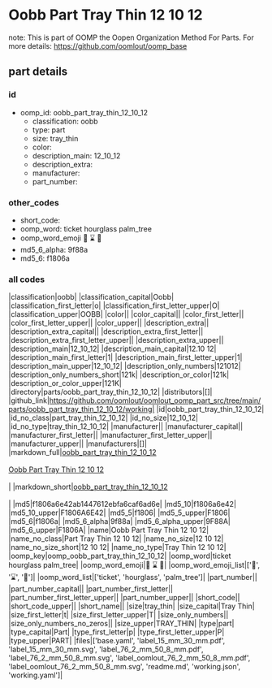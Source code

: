 # Oobb Part Tray Thin 12 10 12  

note: This is part of OOMP the Oopen Organization Method For Parts. For more details: https://github.com/oomlout/oomp_base

##  part details





### id
* oomp_id: oobb_part_tray_thin_12_10_12
  * classification: oobb
  * type: part
  * size: tray_thin
  * color: 
  * description_main: 12_10_12
  * description_extra: 
  * manufacturer: 
  * part_number: 

### other_codes
* short_code: 
* oomp_word: ticket hourglass palm_tree
* oomp_word_emoji :ticket: :hourglass: :palm_tree:
* md5_6_alpha: 9f88a
* md5_6: f1806a

### all codes 
|classification|oobb|
|classification_capital|Oobb|
|classification_first_letter|o|
|classification_first_letter_upper|O|
|classification_upper|OOBB|
|color||
|color_capital||
|color_first_letter||
|color_first_letter_upper||
|color_upper||
|description_extra||
|description_extra_capital||
|description_extra_first_letter||
|description_extra_first_letter_upper||
|description_extra_upper||
|description_main|12_10_12|
|description_main_capital|12.10 12|
|description_main_first_letter|1|
|description_main_first_letter_upper|1|
|description_main_upper|12_10_12|
|description_only_numbers|121012|
|description_only_numbers_short|121k|
|description_or_color|121k|
|description_or_color_upper|121K|
|directory|parts/oobb_part_tray_thin_12_10_12|
|distributors|[]|
|github_link|https://github.com/oomlout/oomlout_oomp_part_src/tree/main/parts/oobb_part_tray_thin_12_10_12/working|
|id|oobb_part_tray_thin_12_10_12|
|id_no_class|part_tray_thin_12_10_12|
|id_no_size|12_10_12|
|id_no_type|tray_thin_12_10_12|
|manufacturer||
|manufacturer_capital||
|manufacturer_first_letter||
|manufacturer_first_letter_upper||
|manufacturer_upper||
|manufacturers|[]|
|markdown_full|[oobb_part_tray_thin_12_10_12](https://github.com/oomlout/oomlout_oomp_part_src/tree/main/parts/oobb_part_tray_thin_12_10_12/working)<br>[](https://github.com/oomlout/oomlout_oomp_part_src/tree/main/parts/oobb_part_tray_thin_12_10_12/working)<br>[Oobb Part Tray Thin 12 10 12](https://github.com/oomlout/oomlout_oomp_part_src/tree/main/parts/oobb_part_tray_thin_12_10_12/working)<br><br>|
|markdown_short|[oobb_part_tray_thin_12_10_12](https://github.com/oomlout/oomlout_oomp_part_src/tree/main/parts/oobb_part_tray_thin_12_10_12/working)<br><br>|
|md5|f1806a6e42ab1447612ebfa6caf6ad6e|
|md5_10|f1806a6e42|
|md5_10_upper|F1806A6E42|
|md5_5|f1806|
|md5_5_upper|F1806|
|md5_6|f1806a|
|md5_6_alpha|9f88a|
|md5_6_alpha_upper|9F88A|
|md5_6_upper|F1806A|
|name|Oobb Part Tray Thin 12 10 12|
|name_no_class|Part Tray Thin 12 10 12|
|name_no_size|12 10 12|
|name_no_size_short|12 10 12|
|name_no_type|Tray Thin 12 10 12|
|oomp_key|oomp_oobb_part_tray_thin_12_10_12|
|oomp_word|ticket hourglass palm_tree|
|oomp_word_emoji|:ticket: :hourglass: :palm_tree:|
|oomp_word_emoji_list|[':ticket:', ':hourglass:', ':palm_tree:']|
|oomp_word_list|['ticket', 'hourglass', 'palm_tree']|
|part_number||
|part_number_capital||
|part_number_first_letter||
|part_number_first_letter_upper||
|part_number_upper||
|short_code||
|short_code_upper||
|short_name||
|size|tray_thin|
|size_capital|Tray Thin|
|size_first_letter|t|
|size_first_letter_upper|T|
|size_only_numbers||
|size_only_numbers_no_zeros||
|size_upper|TRAY_THIN|
|type|part|
|type_capital|Part|
|type_first_letter|p|
|type_first_letter_upper|P|
|type_upper|PART|
|files|['base.yaml', 'label_15_mm_30_mm.pdf', 'label_15_mm_30_mm.svg', 'label_76_2_mm_50_8_mm.pdf', 'label_76_2_mm_50_8_mm.svg', 'label_oomlout_76_2_mm_50_8_mm.pdf', 'label_oomlout_76_2_mm_50_8_mm.svg', 'readme.md', 'working.json', 'working.yaml']|
